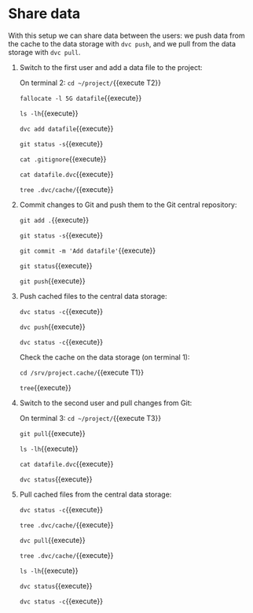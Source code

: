 # Share data

With this setup we can share data between the users: we push data from
the cache to the data storage with `dvc push`, and we pull from the
data storage with `dvc pull`.

1. Switch to the first user and add a data file to the project:

   On terminal 2: `cd ~/project/`{{execute T2}}
   
   `fallocate -l 5G datafile`{{execute}}
   
   `ls -lh`{{execute}}
   
   `dvc add datafile`{{execute}}
   
   `git status -s`{{execute}}
   
   `cat .gitignore`{{execute}}
   
   `cat datafile.dvc`{{execute}}
   
   `tree .dvc/cache/`{{execute}}

2. Commit changes to Git and push them to the Git central repository:

   `git add .`{{execute}}
   
   `git status -s`{{execute}}
   
   `git commit -m 'Add datafile'`{{execute}}
   
   `git status`{{execute}}
   
   `git push`{{execute}}
   
3. Push cached files to the central data storage:
   
   `dvc status -c`{{execute}}
   
   `dvc push`{{execute}}
   
   `dvc status -c`{{execute}}
   
   Check the cache on the data storage (on terminal 1):
   
   `cd /srv/project.cache/`{{execute T1}}
   
   `tree`{{execute}}
   
4. Switch to the second user and pull changes from Git:

   On terminal 3: `cd ~/project/`{{execute T3}}
   
   `git pull`{{execute}}
   
   `ls -lh`{{execute}}
   
   `cat datafile.dvc`{{execute}}
   
   `dvc status`{{execute}}
   
5. Pull cached files from the central data storage:
   
   `dvc status -c`{{execute}}
   
   `tree .dvc/cache/`{{execute}}
   
   `dvc pull`{{execute}}
   
   `tree .dvc/cache/`{{execute}}
   
   `ls -lh`{{execute}}
   
   `dvc status`{{execute}}
   
   `dvc status -c`{{execute}}
   
